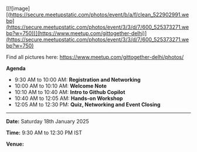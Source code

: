 [[![image][(https://secure.meetupstatic.com/photos/event/b/a/f/clean_522902991.webp](https://secure.meetupstatic.com/photos/event/3/3/d/7/600_525373271.webp?w=750))](https://www.meetup.com/gittogether-delhi)](https://secure.meetupstatic.com/photos/event/3/3/d/7/600_525373271.webp?w=750)

Find all pictures here: https://www.meetup.com/gittogether-delhi/photos/

**Agenda**

- 9:30 AM to 10:00 AM: **Registration and Networking**
- 10:00 AM to 10:10 AM: **Welcome Note**
- 10:10 AM to 10:40 AM: **Intro to Github Copilot**
- 10:40 AM to 12:05 AM: **Hands-on Workshop**
- 12:05 AM to 12:30 PM: **Quiz, Networking and Event Closing**

-----------

**Date:** Saturday 18th January 2025

**Time:** 9:30 AM to 12:30 PM IST

**Venue:**

